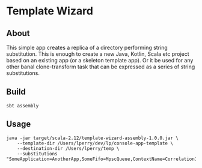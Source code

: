 
# Template Wizard
## About
This simple app creates a replica of a directory performing string substitution. This is
enough to create a new Java, Kotlin, Scala etc project based on an existing app (or a
skeleton template app). Or it be used for any other banal clone-transform task that can
be expressed as a series of string substitutions.

## Build
```
sbt assembly
```

## Usage
```
java -jar target/scala-2.12/template-wizard-assembly-1.0.0.jar \
    --template-dir /Users/lperry/dev/lp/console-app-template \
    --destination-dir /Users/lperry/temp \
    --substitutions "SomeApplication=AnotherApp,SomeFifo=MpscQueue,ContextName=CorrelationId"
```
